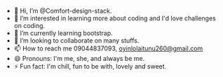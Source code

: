 - 👋 Hi, I’m @Comfort-design-stack.
- 👀 I’m interested in learning more about coding and I'd love challenges on coding.
- 🌱 I’m currently learning bootstrap.
- 💞️ I’m looking to collaborate on many stuffs.
- 📫 How to reach me 09044837093, oyinlolaitunu260@gmail.com 
- 😄 Pronouns: I'm me, she, and always be me.
- ⚡ Fun fact: I'm chill, fun to be with, lovely and sweet.

<!---
Comfort-design-stack/Comfort-design-stack is a ✨ special ✨ repository because its `README.md` (this file) appears on your GitHub profile.
You can click the Preview link to take a look at your changes.
--->

